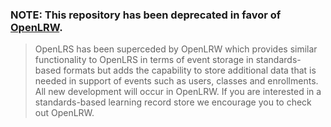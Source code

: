 
### NOTE: This repository has been deprecated in favor of [OpenLRW](https://github.com/Apereo-Learning-Analytics-Initiative/OpenLRW).




> OpenLRS has been superceded by OpenLRW which provides similar functionality to OpenLRS in terms of event storage in standards-based formats but adds the capability to store additional data that is needed in support of events such as users, classes and enrollments.
All new development will occur in OpenLRW. If you are interested in a standards-based learning record store we encourage you to check out OpenLRW.
